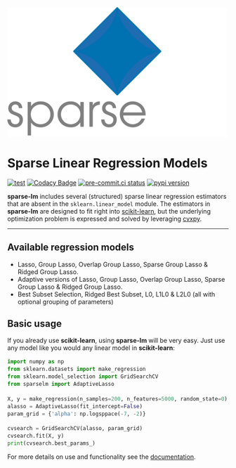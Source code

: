 <img src="docs/_static/logo.png" width="500px" alt=" ">

Sparse Linear Regression Models
===============================
[![test](https://github.com/CederGroupHub/sparse-lm/actions/workflows/test.yml/badge.svg?branch=main)](https://github.com/CederGroupHub/sparse-lm/actions/workflows/test.yml)
[![Codacy Badge](https://app.codacy.com/project/badge/Coverage/9b72db506d9c49b2a6c849348de8945e)](https://www.codacy.com/gh/CederGroupHub/sparse-lm/dashboard?utm_source=github.com&utm_medium=referral&utm_content=CederGroupHub/sparse-lm&utm_campaign=Badge_Coverage)
[![pre-commit.ci status](https://results.pre-commit.ci/badge/github/CederGroupHub/sparse-lm/main.svg)](https://results.pre-commit.ci/latest/github/CederGroupHub/sparse-lm/main)
[![pypi version](https://img.shields.io/pypi/v/sparse-lm?color=blue)](https://pypi.org/project/sparse-lm)

**sparse-lm**  includes several (structured) sparse linear regression estimators that are absent in the
`sklearn.linear_model` module. The estimators in **sparse-lm** are designed to fit right into
[scikit-learn](https://scikit-learn.org/stable/index.html), but the underlying optimization problem is expressed and
solved by leveraging [cvxpy](https://www.cvxpy.org/).

---------------------------------------------------------------------------------------

Available regression models
---------------------------
- Lasso, Group Lasso, Overlap Group Lasso, Sparse Group Lasso & Ridged Group Lasso.
- Adaptive versions of Lasso, Group Lasso, Overlap Group Lasso, Sparse Group Lasso & Ridged Group Lasso.
- Best Subset Selection, Ridged Best Subset, L0, L1L0 & L2L0 (all with optional grouping of parameters)

Basic usage
-----------
If you already use **scikit-learn**, using **sparse-lm** will be very easy. Just use any
model like you would any linear model in **scikit-learn**:

```python
import numpy as np
from sklearn.datasets import make_regression
from sklearn.model_selection import GridSearchCV
from sparselm import AdaptiveLasso

X, y = make_regression(n_samples=200, n_features=5000, random_state=0)
alasso = AdaptiveLasso(fit_intercept=False)
param_grid = {'alpha': np.logsppace(-7, -2)}

cvsearch = GridSearchCV(alasso, param_grid)
cvsearch.fit(X, y)
print(cvsearch.best_params_)
```

For more details on use and functionality see the [documentation](https://cedergrouphub.github.io/sparse-lm/).
